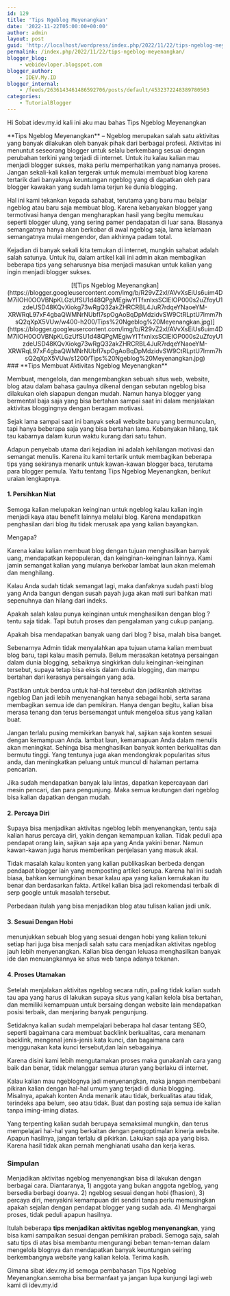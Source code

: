 ```yaml
---
id: 129
title: 'Tips Ngeblog Meyenangkan'
date: '2022-11-22T05:00:00+00:00'
author: admin
layout: post
guid: 'http://localhost/wordpress/index.php/2022/11/22/tips-ngeblog-meyenangkan/'
permalink: /index.php/2022/11/22/tips-ngeblog-meyenangkan/
blogger_blog:
    - webidevloper.blogspot.com
blogger_author:
    - IDEV.My.ID
blogger_internal:
    - /feeds/2636143461486592706/posts/default/4532372248389780503
categories:
    - TutorialBlogger
---
```


Hi Sobat idev.my.id kali ini aku mau bahas Tips Ngeblog Meyenangkan

<div>**Tips Ngeblog Meyenangkan** – Ngeblog merupakan salah satu aktivitas yang banyak dilakukan oleh banyak pihak dari berbagai profesi. Aktivitas ini menuntut seseorang blogger untuk selalu berkembang sesuai dengan perubahan terkini yang terjadi di internet. Untuk itu kalau kalian mau menjadi blogger sukses, maka perlu memperhatikan yang namanya proses. Jangan sekali-kali kalian tergerak untuk memulai membuat blog karena tertarik dari banyaknya keuntungan ngeblog yang di dapatkan oleh para blogger kawakan yang sudah lama terjun ke dunia blogging.

Hal ini kami tekankan kepada sahabat, terutama yang baru mau belajar ngeblog atau baru saja membuat blog. Karena kebanyakan blogger yang termotivasi hanya dengan mengharapkan hasil yang begitu memukau seperti blogger ulung, yang sering pamer pendapatan di luar sana. Biasanya semangatnya hanya akan berkobar di awal ngeblog saja, lama kelamaan semangatnya mulai mengendor, dan akhirnya padam total.

Kejadian di banyak sekali kita temukan di internet, mungkin sahabat adalah salah satunya. Untuk itu, dalam artikel kali ini admin akan membagikan beberapa tips yang seharusnya bisa menjadi masukan untuk kalian yang ingin menjadi blogger sukses.

<div style="clear: both; text-align: center;">[![Tips Ngeblog Meyenangkan](https://blogger.googleusercontent.com/img/b/R29vZ2xl/AVvXsEiUs6uim4DM7ilOH0OOVBNpKLGzUfSU1d48QPgMEgiwYlTfxnlxsSClEIOP000s2uZfoyU1zdeUSD48KQvXiokg73wRgQ32akZHRCRBL4JuR7rdqeYNaoeYM-XRWRqL97xF4gbaQWMNrNUbfI7spOgAoBqDpMdzidvSW9CtRLptU7lmm7hsQ2qXpX5VUw/w400-h200/Tips%20Ngeblog%20Meyenangkan.jpg)](https://blogger.googleusercontent.com/img/b/R29vZ2xl/AVvXsEiUs6uim4DM7ilOH0OOVBNpKLGzUfSU1d48QPgMEgiwYlTfxnlxsSClEIOP000s2uZfoyU1zdeUSD48KQvXiokg73wRgQ32akZHRCRBL4JuR7rdqeYNaoeYM-XRWRqL97xF4gbaQWMNrNUbfI7spOgAoBqDpMdzidvSW9CtRLptU7lmm7hsQ2qXpX5VUw/s1200/Tips%20Ngeblog%20Meyenangkan.jpg)</div>### **Tips Membuat Aktivitas Ngeblog Meyenangkan**

Membuat, mengelola, dan mengembangkan sebuah situs web, website, blog atau dalam bahasa gaulnya dikenal dengan sebutan ngeblog bisa dilakukan oleh siapapun dengan mudah. Namun hanya blogger yang bermental baja saja yang bisa bertahan sampai saat ini dalam menjalakan aktivitas bloggingnya dengan beragam motivasi.

Sejak lama sampai saat ini banyak sekali website baru yang bermunculan, tapi hanya beberapa saja yang bisa bertahan lama. Kebanyakan hilang, tak tau kabarnya dalam kurun waktu kurang dari satu tahun.

Adapun penyebab utama dari kejadian ini adalah kehilangan motivasi dan semangat menulis. Karena itu kami tertarik untuk membagikan beberapa tips yang sekiranya menarik untuk kawan-kawan blogger baca, terutama para blogger pemula. Yaitu tentang Tips Ngeblog Meyenangkan, berikut uraian lengkapnya.

#### **1. Persihkan Niat**

Semoga kalian melupakan keinginan untuk ngeblog kalau kalian ingin menjadi kaya atau benefit lainnya melalui blog. Karena mendapatkan penghasilan dari blog itu tidak merusak apa yang kalian bayangkan.

Mengapa?

Karena kalau kalian membuat blog dengan tujuan menghasilkan banyak uang, mendapatkan kepopuleran, dan keinginan-keinginan lainnya. Kami jamin semangat kalian yang mulanya berkobar lambat laun akan melemah dan menghilang.

Kalau Anda sudah tidak semangat lagi, maka danfaknya sudah pasti blog yang Anda bangun dengan susah payah juga akan mati suri bahkan mati sepenuhnya dan hilang dari indeks.

Apakah salah kalau punya keinginan untuk menghasilkan dengan blog ? tentu saja tidak. Tapi butuh proses dan pengalaman yang cukup panjang.

Apakah bisa mendapatkan banyak uang dari blog ? bisa, malah bisa banget.

Sebenarnya Admin tidak menyalahkan apa tujuan utama kalian membuat blog baru, tapi kalau masih pemula. Belum merasakan ketatnya persaingan dalam dunia blogging, sebaiknya singkirkan dulu keinginan-keinginan tersebut, supaya tetap bisa eksis dalam dunia blogging, dan mampu bertahan dari kerasnya persaingan yang ada.

Pastikan untuk berdoa untuk hal-hal tersebut dan jadikanlah aktivitas ngeblog Dan jadi lebih menyenangkan hanya sebagai hobi, serta sarana membagikan semua ide dan pemikiran. Hanya dengan begitu, kalian bisa merasa tenang dan terus bersemangat untuk mengeloa situs yang kalian buat.

Jangan terlalu pusing memikirkan banyak hal, sajikan saja konten sesuai dengan kemampuan Anda. lambat laun, kemamapuan Anda dalam menulis akan meningkat. Sehinga bisa menghasilkan banyak konten berkualitas dan bermutu tinggi. Yang tentunya juga akan mendongkrak popularitas situs anda, dan meningkatkan peluang untuk muncul di halaman pertama pencarian.

Jika sudah mendapatkan banyak lalu lintas, dapatkan kepercayaan dari mesin pencari, dan para pengunjung. Maka semua keutungan dari ngeblog bisa kalian dapatkan dengan mudah.

#### 2. Percaya Diri

Supaya bisa menjadikan aktivitas ngeblog lebih menyenangkan, tentu saja kalian harus percaya diri, yakin dengan kemampuan kalian. Tidak peduli apa pendapat orang lain, sajikan saja apa yang Anda yakini benar. Namun kawan-kawan juga harus memberikan penjelasan yang masuk akal.

Tidak masalah kalau konten yang kalian publikasikan berbeda dengan pendapat blogger lain yang memposting artikel serupa. Karena hal ini sudah biasa, bahkan kemungkinan besar kalau apa yang kalian kemukakan itu benar dan berdasarkan fakta. Artikel kalian bisa jadi rekomendasi terbaik di serp google untuk masalah tersebut.

Perbedaan itulah yang bisa menjadikan blog atau tulisan kalian jadi unik.

#### 3. Sesuai Dengan Hobi

menunjukkan sebuah blog yang sesuai dengan hobi yang kalian tekuni setiap hari juga bisa menjadi salah satu cara menjadikan aktivitas ngeblog jauh lebih menyenangkan. Kalian bisa dengan leluasa menghasilkan banyak ide dan menuangkannya ke situs web tanpa adanya tekanan.

#### 4. Proses Utamakan

Setelah menjalakan aktivitas ngeblog secara rutin, paling tidak kalian sudah tau apa yang harus di lakukan supaya situs yang kalian kelola bisa bertahan, dan memiliki kemampuan untuk bersaing dengan website lain mendapatkan posisi terbaik, dan menjaring banyak pengunjung.

Setidaknya kalian sudah mempelajari beberapa hal dasar tentang SEO, seperti bagaimana cara membuat backlink berkualitas, cara menanam backlink, mengenal jenis-jenis kata kunci, dan bagaimana cara menggunakan kata kunci tersebut,dan lain sebagainya.

Karena disini kami lebih mengutamakan proses maka gunakanlah cara yang baik dan benar, tidak melanggar semua aturan yang berlaku di internet.

Kalau kalian mau ngeblognya jadi menyenangkan, maka jangan membebani pikiran kalian dengan hal-hal umum yang terjadi di dunia blogging. Misalnya, apakah konten Anda menarik atau tidak, berkualitas atau tidak, terindeks apa belum, seo atau tidak. Buat dan posting saja semua ide kalian tanpa iming-iming diatas.

Yang terpenting kalian sudah berupaya semaksimal mungkin, dan terus mempelajari hal-hal yang berkaitan dengan pengoptimalan kinerja website. Apapun hasilnya, jangan terlalu di pikirkan. Lakukan saja apa yang bisa. Karena hasil tidak akan pernah menghianati usaha dan kerja keras.

### Simpulan

Menjadikan aktivitas ngeblog menyenangkan bisa di lakukan dengan berbagai cara. Diantaranya, 1) anggota yang bukan anggota ngeblog, yang bersedia berbagi doanya. 2) ngeblog sesuai dengan hobi (fhasion), 3) percaya diri, menyakini kemampuan diri sendiri tanpa perlu memusingkan apakah sejalan dengan pendapat blogger yang sudah ada. 4) Menghargai proses, tidak peduli apapun hasilnya.

Itulah beberapa **tips menjadikan aktivitas ngeblog menyenangkan**, yang bisa kami sampaikan sesuai dengan pemikiran prabadi. Semoga saja, salah satu tips di atas bisa membantu mengurangi beban teman-teman dalam mengelola blognya dan mendapatkan banyak keuntungan seiring berkembangnya website yang kalian kelola. Terima kasih.

</div>Gimana sibat idev.my.id semoga pembahasan Tips Ngeblog Meyenangkan.semoha bisa bermanfaat ya jangan lupa kunjungi lagi web kami di idev.my.id